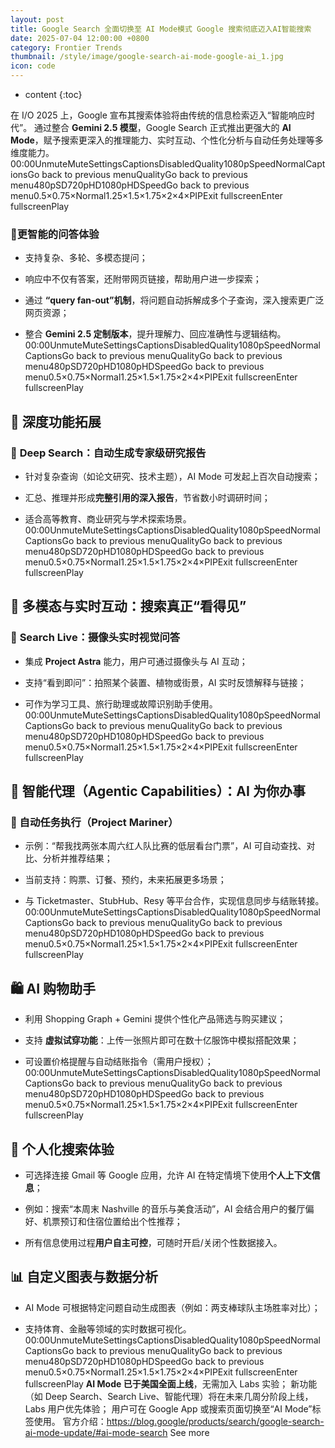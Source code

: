 ```yaml
---
layout: post
title: Google Search 全面切换至 AI Mode模式 Google 搜索彻底迈入AI智能搜索
date: 2025-07-04 12:00:00 +0800
category: Frontier Trends
thumbnail: /style/image/google-search-ai-mode-google-ai_1.jpg
icon: code
---
```

* content
{:toc}

在 I/O 2025 上，Google 宣布其搜索体验将由传统的信息检索迈入“智能响应时代”。
通过整合 **Gemini 2.5 模型**，Google Search 正式推出更强大的 **AI Mode**，赋予搜索更深入的推理能力、实时互动、个性化分析与自动任务处理等多维度能力。
00:00UnmuteMuteSettingsCaptionsDisabledQuality1080pSpeedNormalCaptionsGo back to previous menuQualityGo back to previous menu480pSD720pHD1080pHDSpeedGo back to previous menu0.5×0.75×Normal1.25×1.5×1.75×2×4×PIPExit fullscreenEnter fullscreenPlay
### 🧠**更智能的问答体验**

- 支持复杂、多轮、多模态提问；

- 响应中不仅有答案，还附带网页链接，帮助用户进一步探索；

- 通过 **“query fan-out”机制**，将问题自动拆解成多个子查询，深入搜索更广泛网页资源；

- 整合 **Gemini 2.5 定制版本**，提升理解力、回应准确性与逻辑结构。
00:00UnmuteMuteSettingsCaptionsDisabledQuality1080pSpeedNormalCaptionsGo back to previous menuQualityGo back to previous menu480pSD720pHD1080pHDSpeedGo back to previous menu0.5×0.75×Normal1.25×1.5×1.75×2×4×PIPExit fullscreenEnter fullscreenPlay

## 🔬 深度功能拓展

### 🔹 **Deep Search：自动生成专家级研究报告**

- 针对复杂查询（如论文研究、技术主题），AI Mode 可发起上百次自动搜索；

- 汇总、推理并形成**完整引用的深入报告**，节省数小时调研时间；

- 适合高等教育、商业研究与学术探索场景。
00:00UnmuteMuteSettingsCaptionsDisabledQuality1080pSpeedNormalCaptionsGo back to previous menuQualityGo back to previous menu480pSD720pHD1080pHDSpeedGo back to previous menu0.5×0.75×Normal1.25×1.5×1.75×2×4×PIPExit fullscreenEnter fullscreenPlay

## 📸 多模态与实时互动：搜索真正“看得见”

### 🔸 **Search Live：摄像头实时视觉问答**

- 集成 **Project Astra** 能力，用户可通过摄像头与 AI 互动；

- 支持“看到即问”：拍照某个装置、植物或街景，AI 实时反馈解释与链接；

- 可作为学习工具、旅行助理或故障识别助手使用。
00:00UnmuteMuteSettingsCaptionsDisabledQuality1080pSpeedNormalCaptionsGo back to previous menuQualityGo back to previous menu480pSD720pHD1080pHDSpeedGo back to previous menu0.5×0.75×Normal1.25×1.5×1.75×2×4×PIPExit fullscreenEnter fullscreenPlay

## 🤖 智能代理（Agentic Capabilities）：AI 为你办事

### 🔹 自动任务执行（Project Mariner）

- 示例：“帮我找两张本周六红人队比赛的低层看台门票”，AI 可自动查找、对比、分析并推荐结果；

- 当前支持：购票、订餐、预约，未来拓展更多场景；

- 与 Ticketmaster、StubHub、Resy 等平台合作，实现信息同步与结账转接。
00:00UnmuteMuteSettingsCaptionsDisabledQuality1080pSpeedNormalCaptionsGo back to previous menuQualityGo back to previous menu480pSD720pHD1080pHDSpeedGo back to previous menu0.5×0.75×Normal1.25×1.5×1.75×2×4×PIPExit fullscreenEnter fullscreenPlay

## 🛍️ AI 购物助手

- 利用 Shopping Graph + Gemini 提供个性化产品筛选与购买建议；

- 支持 **虚拟试穿功能**：上传一张照片即可在数十亿服饰中模拟搭配效果；

- 可设置价格提醒与自动结账指令（需用户授权）；
00:00UnmuteMuteSettingsCaptionsDisabledQuality1080pSpeedNormalCaptionsGo back to previous menuQualityGo back to previous menu480pSD720pHD1080pHDSpeedGo back to previous menu0.5×0.75×Normal1.25×1.5×1.75×2×4×PIPExit fullscreenEnter fullscreenPlay

## 👤 个人化搜索体验

- 可选择连接 Gmail 等 Google 应用，允许 AI 在特定情境下使用**个人上下文信息**；

- 例如：搜索“本周末 Nashville 的音乐与美食活动”，AI 会结合用户的餐厅偏好、机票预订和住宿位置给出个性推荐；

- 所有信息使用过程**用户自主可控**，可随时开启/关闭个性数据接入。

## 📊 自定义图表与数据分析

- AI Mode 可根据特定问题自动生成图表（例如：两支棒球队主场胜率对比）；

- 支持体育、金融等领域的实时数据可视化。
00:00UnmuteMuteSettingsCaptionsDisabledQuality1080pSpeedNormalCaptionsGo back to previous menuQualityGo back to previous menu480pSD720pHD1080pHDSpeedGo back to previous menu0.5×0.75×Normal1.25×1.5×1.75×2×4×PIPExit fullscreenEnter fullscreenPlay
**AI Mode 已于美国全面上线**，无需加入 Labs 实验；
新功能（如 Deep Search、Search Live、智能代理）将在未来几周分阶段上线，Labs 用户优先体验；
用户可在 Google App 或搜索页面切换至“AI Mode”标签使用。
官方介绍：https://blog.google/products/search/google-search-ai-mode-update/#ai-mode-search
See more